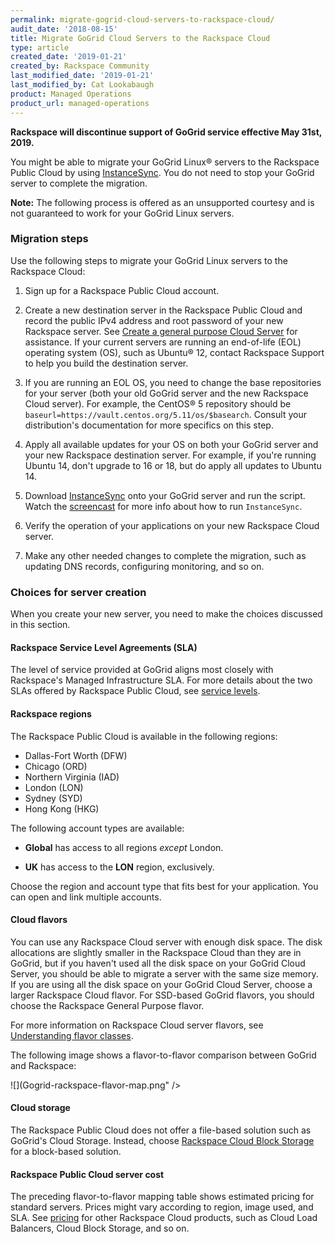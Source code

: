 ```yaml
---
permalink: migrate-gogrid-cloud-servers-to-rackspace-cloud/
audit_date: '2018-08-15'
title: Migrate GoGrid Cloud Servers to the Rackspace Cloud
type: article
created_date: '2019-01-21'
created_by: Rackspace Community
last_modified_date: '2019-01-21'
last_modified_by: Cat Lookabaugh
product: Managed Operations
product_url: managed-operations
---
```


**Rackspace will discontinue support of GoGrid service effective May 31st, 2019.**

You might be able to migrate your GoGrid Linux&reg; servers to the Rackspace
Public Cloud by using [InstanceSync](https://github.com/cloudnull/InstanceSync/).
You do not need to stop your GoGrid server to complete the migration.

**Note:** The following process is offered as an unsupported courtesy and is not
guaranteed to work for your GoGrid Linux servers.

### Migration steps

Use the following steps to migrate your GoGrid Linux servers to the Rackspace
Cloud:

1. Sign up for a Rackspace Public Cloud account.

2. Create a new destination server in the Rackspace Public Cloud and record
   the public IPv4 address and root password of your new Rackspace server. See
   [Create a general purpose Cloud Server](/support/how-to/creating-a-general-purpose-cloud-server)
   for assistance. If your current servers are running an end-of-life (EOL)
   operating system (OS), such as Ubuntu&reg; 12, contact Rackspace Support to
   help you build the destination server.

3. If you are running an EOL OS, you need to change the base repositories for your
   server (both your old GoGrid server and the new Rackspace Cloud server). For
   example, the CentOS&reg; 5 repository should be `baseurl=https://vault.centos.org/5.11/os/$basearch`.
   Consult your distribution's documentation for more specifics on this step.

4. Apply all available updates for your OS on both your GoGrid server and your
   new Rackspace destination server. For example, if you're running Ubuntu 14,
   don't upgrade to 16 or 18, but do apply all updates to Ubuntu 14.

5. Download [InstanceSync](https://github.com/cloudnull/InstanceSync/) onto your
   GoGrid server and run the script. Watch the [screencast](https://asciinema.org/a/1063)
   for more info about how to run `InstanceSync`.

6. Verify the operation of your applications on your new Rackspace Cloud server.

7. Make any other needed changes to complete the migration, such as updating
   DNS records, configuring monitoring, and so on.

### Choices for server creation

When you create your new server, you need to make the choices discussed in this
section.

#### Rackspace Service Level Agreements (SLA)

The level of service provided at GoGrid aligns most closely with Rackspace's
Managed Infrastructure SLA. For more details about the two SLAs offered by
Rackspace Public Cloud, see [service levels](https://www.rackspace.com/openstack/public/service-levels).

#### Rackspace regions

The Rackspace Public Cloud is available in the following regions:

-  Dallas-Fort Worth (DFW)
-  Chicago (ORD)
-  Northern Virginia (IAD)
-  London (LON)
-  Sydney (SYD)
-  Hong Kong (HKG)

The following account types are available:

- **Global** has access to all regions *except* London.

- **UK** has access to the **LON** region, exclusively.

Choose the region and account type that fits best for your application. You can
open and link multiple accounts.

#### Cloud flavors

You can use any Rackspace Cloud server with enough disk space. The disk
allocations are slightly smaller in the Rackspace Cloud than they are in GoGrid,
but if you haven't used all the disk space on your GoGrid Cloud Server, you
should be able to migrate a server with the same size memory. If you are using
all the disk space on your GoGrid Cloud Server, choose a larger Rackspace Cloud
flavor.  For SSD-based GoGrid flavors, you should choose the Rackspace General
Purpose flavor.

For more information on Rackspace Cloud server flavors, see
[Understanding flavor classes](https://docs.rackspace.com/docs/user-guides/infrastructure/cloud-config/compute/cloud-servers-product-concepts/flavor-class/?_ga=2.184726953.1235559400.1548081702-2066683424.1543957190).

The following image shows a flavor-to-flavor comparison between GoGrid and
Rackspace:

![](Gogrid-rackspace-flavor-map.png" />

#### Cloud storage

The Rackspace Public Cloud does not offer a file-based solution such as GoGrid's
Cloud Storage. Instead, choose
[Rackspace Cloud Block Storage](https://www.rackspace.com/cloud/block-storage)
for a block-based solution.

#### Rackspace Public Cloud server cost

The preceding flavor-to-flavor mapping table shows estimated pricing for standard
servers. Prices might vary according to region, image used, and SLA.  See
[pricing](https://www.rackspace.com/openstack/public/pricing) for other Rackspace
Cloud products, such as Cloud Load Balancers, Cloud Block Storage, and so on.

